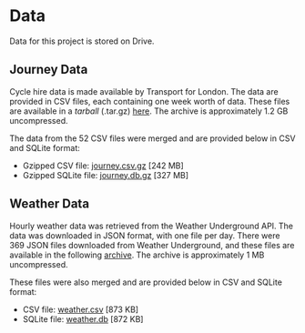 # Data

Data for this project is stored on Drive.

## Journey Data

Cycle hire data is made available by Transport for London. The data are provided
in CSV files, each containing one week worth of data. These files are available
in a *tarball* (.tar.gz) [here](https://drive.google.com/open?id=1GZtYqej5tEDnQj3g5qB_fmy_k76YFseC).
The archive is approximately 1.2 GB uncompressed.

The data from the 52 CSV files were merged and are provided below in CSV and
SQLite format:

* Gzipped CSV file: [journey.csv.gz](https://drive.google.com/open?id=1HSnVe74BsBfvsX1B2tyv60O9O-lAaJV-) [242 MB]
* Gzipped SQLite file: [journey.db.gz](https://drive.google.com/open?id=1hTPquBMo_sp0VZQAWh5shmFNNjDAjs_o) [327 MB]

## Weather Data

Hourly weather data was retrieved from the Weather Underground API. The data was
downloaded in JSON format, with one file per day. There were 369 JSON files
downloaded from Weather Underground, and these files are available in the
following [archive](https://drive.google.com/open?id=1RDIjwpvLRi8Wr7F2VNhtd08WcHm8J9_n).
The archive is approximately 1 MB uncompressed.

These files were also merged and are provided below in CSV and SQLite format:

* CSV file: [weather.csv](https://drive.google.com/open?id=17UFB1iLIPqlGEfqMQtRXDoNtbabta9CZ) [873 KB]
* SQLite file: [weather.db](https://drive.google.com/open?id=1ptnDBUt3u3Q7CYrBd4TvU8bIr1pASdKw) [872 KB]
